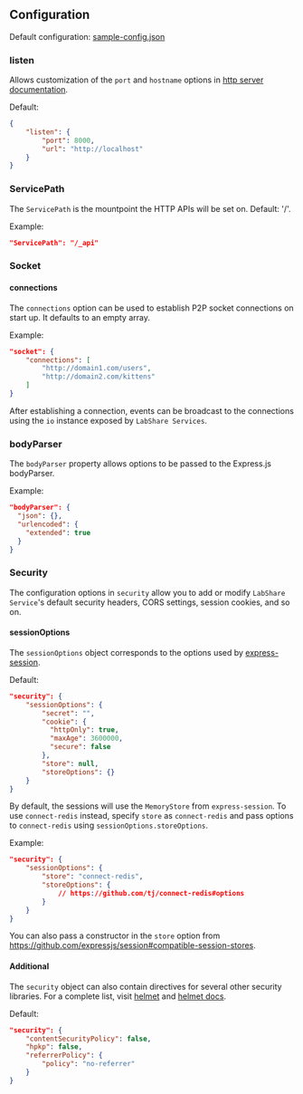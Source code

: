 ## Configuration

Default configuration: [sample-config.json](../sample-config.json)

### listen

Allows customization of the `port` and `hostname` options in [http server documentation](https://nodejs.org/api/http.html#http_server_listen_port_hostname_backlog_callback).

Default:
```json
{
    "listen": {
        "port": 8000,
        "url": "http://localhost"
    }
}
```

### ServicePath

The `ServicePath` is the mountpoint the HTTP APIs will be set on. Default: '/'.

Example:
```json
"ServicePath": "/_api"
```

### Socket

#### connections

The `connections` option can be used to establish P2P socket connections on start up. It defaults to an empty array.

Example:
```json
"socket": {
    "connections": [
        "http://domain1.com/users",
        "http://domain2.com/kittens"
    ]
}
```

After establishing a connection, events can be broadcast to the connections using the `io` instance exposed by `LabShare Services`.

### bodyParser

The `bodyParser` property allows options to be passed to the Express.js bodyParser.

Example:
```json
"bodyParser": {
  "json": {},
  "urlencoded": {
    "extended": true
  }
}
```

### Security

The configuration options in `security` allow you to add or modify `LabShare Service`'s default security headers, CORS settings, session cookies, and so on.

#### sessionOptions

The `sessionOptions` object corresponds to the options used by [express-session](https://www.npmjs.com/package/express-session#options).

Default:
```json
"security": {
    "sessionOptions": {
        "secret": "",
        "cookie": {
          "httpOnly": true,
          "maxAge": 3600000,
          "secure": false
        },
        "store": null,
        "storeOptions": {}
    }
}
```

By default, the sessions will use the `MemoryStore` from `express-session`. To use `connect-redis` instead, specify `store` as
`connect-redis` and pass options to `connect-redis` using `sessionOptions.storeOptions`.

Example:
```json
"security": {
    "sessionOptions": {
        "store": "connect-redis",
        "storeOptions": {
            // https://github.com/tj/connect-redis#options
        }
    }
}
```

You can also pass a constructor in the `store` option from https://github.com/expressjs/session#compatible-session-stores.

#### Additional

The `security` object can also contain directives for several other security libraries. For a complete list, visit [helmet](https://www.npmjs.com/package/helmet#how-it-works) and [helmet docs](https://helmetjs.github.io/docs/).

Default:
```json
"security": {
    "contentSecurityPolicy": false,
    "hpkp": false,
    "referrerPolicy": {
        "policy": "no-referrer"
    }
}
```